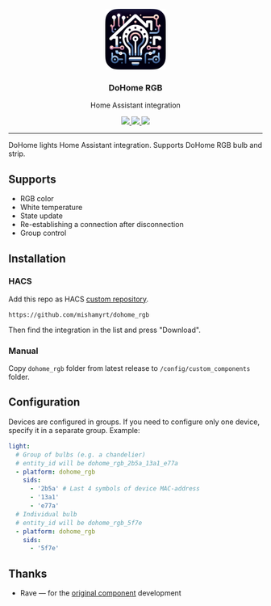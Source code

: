 <p align="center">
    <img src="./docs/logo@2x.png" width="120" />
    <h3 align="center">DoHome RGB</h3>
    <p align="center">Home Assistant integration</p>
    <p align="center">
        <a href="https://github.com/mishamyrt/dohome_rgb/actions/workflows/qa.yaml">
            <img src="https://github.com/mishamyrt/dohome_rgb/actions/workflows/qa.yaml/badge.svg" />
        </a>
        <a href="https://github.com/custom-components/hacs">
            <img src="https://img.shields.io/badge/HACS-Custom-orange.svg" />
        </a>
        <a href="https://github.com/mishamyrt/dohome_rgb/tags">
            <img src="https://img.shields.io/github/v/tag/mishamyrt/dohome_rgb.svg?sort=semver" />
        </a>
    </p>
</p>

---

DoHome lights Home Assistant integration. Supports DoHome RGB bulb and strip.

## Supports

* RGB color
* White temperature
* State update
* Re-establishing a connection after disconnection
* Group control

## Installation

### HACS

Add this repo as HACS [custom repository](https://hacs.xyz/docs/faq/custom_repositories).

```
https://github.com/mishamyrt/dohome_rgb
```

Then find the integration in the list and press "Download".

### Manual

Copy `dohome_rgb` folder from latest release to `/config/custom_components` folder.

## Configuration

Devices are configured in groups. If you need to configure only one device, specify it in a separate group. Example:

```yaml
light:
  # Group of bulbs (e.g. a chandelier)
  # entity_id will be dohome_rgb_2b5a_13a1_e77a
  - platform: dohome_rgb
    sids:
      - '2b5a' # Last 4 symbols of device MAC-address
      - '13a1'
      - 'e77a'
  # Individual bulb
  # entity_id will be dohome_rgb_5f7e
  - platform: dohome_rgb
    sids:
      - '5f7e'
```

## Thanks

* Rave — for the [original component](https://github.com/SmartArduino/DoHome/tree/master/DoHome_HassAssistant_Component) development
